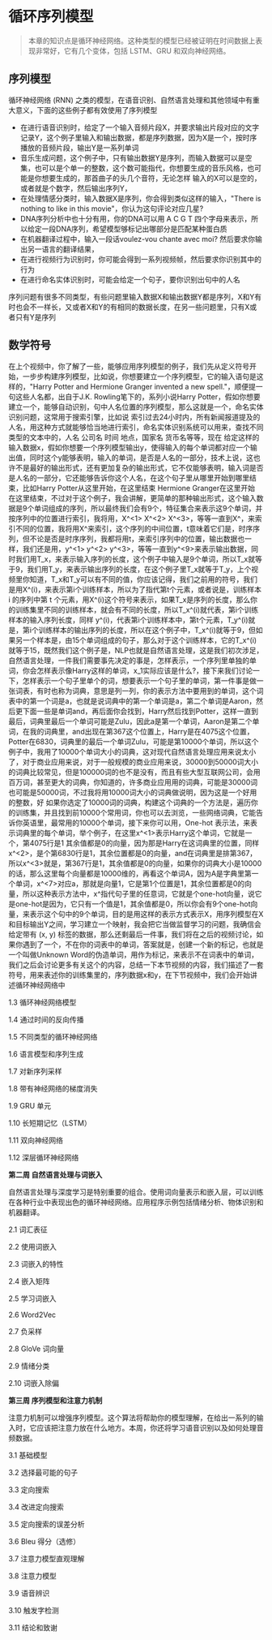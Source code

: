 # 循环序列模型

> 本章的知识点是循环神经网络。这种类型的模型已经被证明在时间数据上表现非常好，它有几个变体，包括 LSTM、GRU 和双向神经网络。

## 序列模型

循环神经网络 (RNN) 之类的模型，在语音识别、自然语言处理和其他领域中有重大意义，下面的这些例子都有效使用了序列模型

+ 在进行语音识别时，给定了一个输入音频片段X，并要求输出片段对应的文字记录Y，这个例子里输入和输出数据，都是序列数据，因为X是一个，按时序播放的音频片段，输出Y是一系列单词
+ 音乐生成问题，这个例子中，只有输出数据Y是序列，而输入数据可以是空集，也可以是个单一的整数，这个数可能指代，你想要生成的音乐风格，也可能是你想要生成的，那首曲子的头几个音符，无论怎样 输入的X可以是空的，或者就是个数字，然后输出序列Y，
+ 在处理情感分类时，输入数据X是序列，你会得到类似这样的输入，"There is nothing to like in this movie"，你认为这句评论对应几星?
+ DNA序列分析中也十分有用，你的DNA可以用 A C G T 四个字母来表示，所以给定一段DNA序列，希望模型够标记出哪部分是匹配某种蛋白质
+ 在机器翻译过程中，输入一段话voulez-vou chante avec moi? 然后要求你输出另一语言的翻译结果，
+ 在进行视频行为识别时，你可能会得到一系列视频帧，然后要求你识别其中的行为
+ 在进行命名实体识别时，可能会给定一个句子，要你识别出句中的人名

序列问题有很多不同类型，有些问题里输入数据X和输出数据Y都是序列，X和Y有时也会不一样长，又或者X和Y的有相同的数据长度，在另一些问题里，只有X或者只有Y是序列

## 数学符号

在上个视频中，你了解了一些，能够应用序列模型的例子，我们先从定义符号开始，一步步构建序列模型，比如说，你想要建立一个序列模型，它的输入语句是这样的，"Harry Potter and Hermione Granger invented a new spell."，顺便提一句这些人名都，出自于J.K. Rowling笔下的，系列小说Harry Potter，假如你想要建立一个，能够自动识别，句中人名位置的序列模型，那么这就是一个，命名实体识别问题，这常用于搜索引擎，比如说 索引过去24小时内，所有新闻报道提及的人名，用这种方式就能够恰当地进行索引，命名实体识别系统可以用来，查找不同类型的文本中的，人名 公司名 时间 地点，国家名 货币名等等，现在 给定这样的输入数据x，假如你想要一个序列模型输出y，使得输入的每个单词都对应一个输出值，同时这个y能够表明，输入的单词，是否是人名的一部分，技术上说，这也许不是最好的输出形式，还有更加复杂的输出形式，它不仅能够表明，输入词是否是人名的一部分，它还能够告诉你这个人名，在这个句子里从哪里开始到哪里结束，比如Harry Potter从这里开始，在这里结束 Hermione Granger在这里开始 在这里结束，不过对于这个例子，我会讲解，更简单的那种输出形式，这个输入数据是9个单词组成的序列，所以最终我们会有9个，特征集合来表示这9个单词，并按序列中的位置进行索引，我将用，X^<1> X^<2> X^<3>，等等一直到X^<t>，来索引不同的位置，我将用X^<t>来索引，这个序列的中间位置，t意味着它们是，时序序列，但不论是否是时序序列，我都将用t，来索引序列中的位置，输出数据也一样，我们还是用，y^<1> y^<2> y^<3>，等等一直到y^<9>来表示输出数据，同时我们用T_x，来表示输入序列的长度，这个例子中输入是9个单词，所以T_x就等于9，我们用T_y，来表示输出序列的长度，在这个例子里T_x就等于T_y，上个视频里你知道，T_x和T_y可以有不同的值，你应该记得，我们之前用的符号，我们是用X^(i)，来表示第i个训练样本，所以为了指代第t个元素，或者说是，训练样本 i 的序列中第 t 个元素，用X^(i)这个符号来表示，如果T_x是序列的长度，那么你的训练集里不同的训练样本，就会有不同的长度，所以T_x^(i)就代表，第i个训练样本的输入序列长度，同样 y^(i)，代表第i个训练样本中，第t个元素，T_y^(i)就是，第i个训练样本的输出序列的长度，所以在这个例子中，T_x^(i)就等于9，但如果另一个样本是，由15个单词组成的句子，那么对于这个训练样本，它的T_x^(i)就等于15，既然我们这个例子是，NLP也就是自然语言处理，这是我们初次涉足，自然语言处理，一件我们需要事先决定的事是，怎样表示，一个序列里单独的单词，你会怎样表示像Harry这样的单词，x_1实际应该是什么?，接下来我们讨论一下，怎样表示一个句子里单个的词，想要表示一个句子里的单词，第一件事是做一张词表，有时也称为词典，意思是列一列，你的表示方法中要用到的单词，这个词表中的第一个词是a，也就是说词典中的第一个单词是a，第二个单词是Aaron，然后更下面一些是单词and，再后面你会找到，Harry然后找到Potter，这样一直到最后，词典里最后一个单词可能是Zulu，因此a是第一个单词，Aaron是第二个单词，在我的词典里，and出现在第367这个位置上，Harry是在4075这个位置，Potter在6830，词典里的最后一个单词Zulu，可能是第10000个单词，所以这个例子中，我用了10000个单词大小的词典，这对现代自然语言处理应用来说太小了，对于商业应用来说，对于一般规模的商业应用来说，30000到50000词大小的词典比较常见，但是100000词的也不是没有，而且有些大型互联网公司，会用百万词，甚至更大的词典，你知道的，许多商业应用用的词典，可能是30000词也可能是50000词，不过我将用10000词大小的词典做说明，因为这是一个好用的整数，好 如果你选定了10000词的词典，构建这个词典的一个方法是，遍历你的训练集，并且找到前10000个常用词，你也可以去浏览，一些网络词典，它能告诉你英语里，最常用的10000个单词，接下来你可以用，One-hot 表示法，来表示词典里的每个单词，举个例子，在这里x^<1>表示Harry这个单词，它就是一个，第4075行是1  其余值都是0的向量，因为那是Harry在这词典里的位置，同样 x^<2>，是个第6830行是1，其余位置都是0的向量，and在词典里是排第367，所以x^<3>就是，第367行是1，其余值都是0的向量，如果你的词典大小是10000的话，那么这里每个向量都是10000维的，再看这个单词A，因为A是字典里第一个单词，x^<7>对应a，那就是向量1，它是第1个位置是1，其余位置都是0的向量，所以这种表示方法中，x^<t>指代句子里的任意词，它就是个one-hot向量，说它是one-hot是因为，它只有一个值是1，其余值都是0，所以你会有9个one-hot向量，来表示这个句中的9个单词，目的是用这样的表示方式表示X，用序列模型在X和目标输出Y之间，学习建立一个映射，我会把它当做监督学习的问题，我确信会给定带有 (x, y) 标签的数据，那么还剩最后一件事，我们将在之后的视频讨论，如果你遇到了一个，不在你的词表中的单词，答案就是，创建一个新的标记，也就是一个叫做Unknown Word的伪造单词，用<UNK>作为标记，来表示不在词表中的单词，我们之后会讨论更多有关这个的内容，总结一下本节视频的内容，我们描述了一套符号，用来表述你的训练集里的，序列数据x和y，在下节视频中，我们会开始讲述循环神经网络中



1.3 循环神经网络模型

1.4 通过时间的反向传播

1.5 不同类型的循环神经网络

1.6 语言模型和序列生成

1.7 对新序列采样

1.8 带有神经网络的梯度消失

1.9 GRU 单元

1.10 长短期记忆（LSTM）

1.11 双向神经网络

1.12 深层循环神经网络





**第二周 自然语言处理与词嵌入**



自然语言处理与深度学习是特别重要的组合。使用词向量表示和嵌入层，可以训练在各种行业中表现出色的循环神经网络。应用程序示例包括情绪分析、物体识别和机器翻译。



2.1 词汇表征

2.2 使用词嵌入

2.3 词嵌入的特性

2.4 嵌入矩阵

2.5 学习词嵌入

2.6 Word2Vec

2.7 负采样

2.8 GloVe 词向量

2.9 情绪分类

2.10 词嵌入除偏





**第三周 序列模型和注意力机制**



注意力机制可以增强序列模型。这个算法将帮助你的模型理解，在给出一系列的输入时，它应该把注意力放在什么地方。本周，你还将学习语音识别以及如何处理音频数据。



3.1 基础模型

3.2 选择最可能的句子

3.3 定向搜索

3.4 改进定向搜索

3.5 定向搜索的误差分析

3.6 Bleu 得分（选修）

3.7 注意力模型直观理解

3.8 注意力模型

3.9 语音辨识

3.10 触发字检测

3.11 结论和致谢